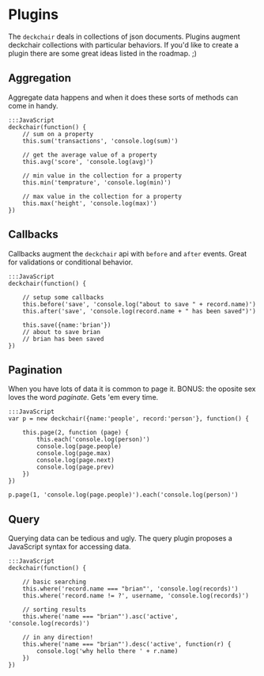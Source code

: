 Plugins
===

The `deckchair` deals in collections of json documents. Plugins augment deckchair collections with particular behaviors. If you'd like to create a plugin there are some great ideas listed in the roadmap. ;)

Aggregation
---

Aggregate data happens and when it does these sorts of methods can come
in handy.

    
    :::JavaScript
    deckchair(function() {
        // sum on a property
        this.sum('transactions', 'console.log(sum)')

        // get the average value of a property
        this.avg('score', 'console.log(avg)')

        // min value in the collection for a property
        this.min('temprature', 'console.log(min)')

        // max value in the collection for a property
        this.max('height', 'console.log(max)')
    })
    

Callbacks
---

Callbacks augment the `deckchair` api with `before` and `after` events.
Great for validations or conditional behavior.

    
    :::JavaScript
    deckchair(function() {
        
        // setup some callbacks
        this.before('save', 'console.log("about to save " + record.name)')
        this.after('save', 'console.log(record.name + " has been saved")')
        
        this.save({name:'brian'})
        // about to save brian
        // brian has been saved
    })
    

Pagination
---

When you have lots of data it is common to page it. BONUS: the oposite
sex loves the word _paginate_. Gets 'em every time.

    
    :::JavaScript
	var p = new deckchair({name:'people', record:'person'}, function() {

		this.page(2, function (page) {
			this.each('console.log(person)')
			console.log(page.people) 
			console.log(page.max)
			console.log(page.next)
			console.log(page.prev)
		})
	})

	p.page(1, 'console.log(page.people)').each('console.log(person)')
    

Query
---

Querying data can be tedious and ugly. The query plugin proposes a
JavaScript syntax for accessing data. 

    
    :::JavaScript
    deckchair(function() {
        
        // basic searching
        this.where('record.name === "brian"', 'console.log(records)') 
        this.where('record.name != ?', username, 'console.log(records)')
        
        // sorting results
        this.where('name === "brian"').asc('active', 'console.log(records)')

        // in any direction!
        this.where('name === "brian"').desc('active', function(r) {
            console.log('why hello there ' + r.name)
        })
    })
    
